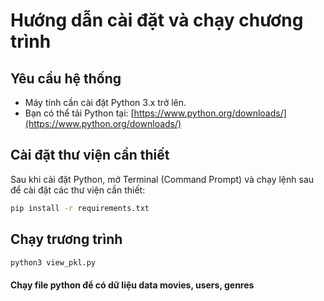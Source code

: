 # Hướng dẫn cài đặt và chạy chương trình

## Yêu cầu hệ thống

- Máy tính cần cài đặt Python 3.x trở lên.
- Bạn có thể tải Python tại: [https://www.python.org/downloads/](https://www.python.org/downloads/)

## Cài đặt thư viện cần thiết

Sau khi cài đặt Python, mở Terminal (Command Prompt) và chạy lệnh sau để cài đặt các thư viện cần thiết:

```bash
pip install -r requirements.txt
```

## Chạy trương trình

```bash
python3 view_pkl.py
```


#### Chạy file python để có dữ liệu data movies, users, genres


